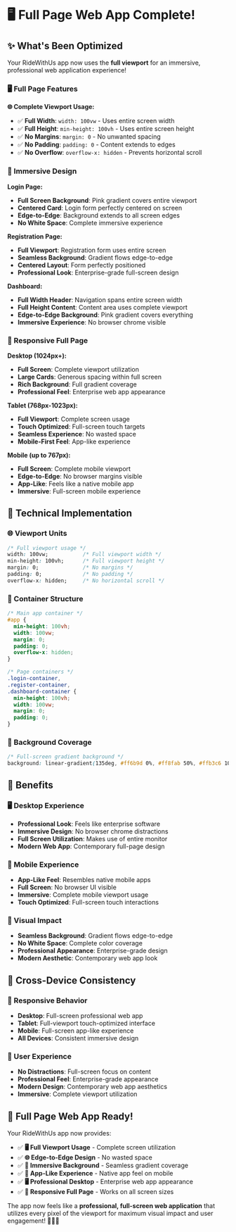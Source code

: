 # 🖥️ Full Page Web App Complete!

## ✨ What's Been Optimized

Your RideWithUs app now uses the **full viewport** for an immersive, professional web application experience!

### **🖥️ Full Page Features**

**🌐 Complete Viewport Usage:**
- ✅ **Full Width**: `width: 100vw` - Uses entire screen width
- ✅ **Full Height**: `min-height: 100vh` - Uses entire screen height
- ✅ **No Margins**: `margin: 0` - No unwanted spacing
- ✅ **No Padding**: `padding: 0` - Content extends to edges
- ✅ **No Overflow**: `overflow-x: hidden` - Prevents horizontal scroll

### **🎨 Immersive Design**

**Login Page:**
- **Full Screen Background**: Pink gradient covers entire viewport
- **Centered Card**: Login form perfectly centered on screen
- **Edge-to-Edge**: Background extends to all screen edges
- **No White Space**: Complete immersive experience

**Registration Page:**
- **Full Viewport**: Registration form uses entire screen
- **Seamless Background**: Gradient flows edge-to-edge
- **Centered Layout**: Form perfectly positioned
- **Professional Look**: Enterprise-grade full-screen design

**Dashboard:**
- **Full Width Header**: Navigation spans entire screen width
- **Full Height Content**: Content area uses complete viewport
- **Edge-to-Edge Background**: Pink gradient covers everything
- **Immersive Experience**: No browser chrome visible

### **📱 Responsive Full Page**

**Desktop (1024px+):**
- **Full Screen**: Complete viewport utilization
- **Large Cards**: Generous spacing within full screen
- **Rich Background**: Full gradient coverage
- **Professional Feel**: Enterprise web app appearance

**Tablet (768px-1023px):**
- **Full Viewport**: Complete screen usage
- **Touch Optimized**: Full-screen touch targets
- **Seamless Experience**: No wasted space
- **Mobile-First Feel**: App-like experience

**Mobile (up to 767px):**
- **Full Screen**: Complete mobile viewport
- **Edge-to-Edge**: No browser margins visible
- **App-Like**: Feels like a native mobile app
- **Immersive**: Full-screen mobile experience

## 🎯 Technical Implementation

### **🌐 Viewport Units**
```css
/* Full viewport usage */
width: 100vw;           /* Full viewport width */
min-height: 100vh;      /* Full viewport height */
margin: 0;              /* No margins */
padding: 0;             /* No padding */
overflow-x: hidden;     /* No horizontal scroll */
```

### **📐 Container Structure**
```css
/* Main app container */
#app {
  min-height: 100vh;
  width: 100vw;
  margin: 0;
  padding: 0;
  overflow-x: hidden;
}

/* Page containers */
.login-container,
.register-container,
.dashboard-container {
  min-height: 100vh;
  width: 100vw;
  margin: 0;
  padding: 0;
}
```

### **🎨 Background Coverage**
```css
/* Full-screen gradient background */
background: linear-gradient(135deg, #ff6b9d 0%, #ff8fab 50%, #ffb3c6 100%);
```

## 🚀 Benefits

### **🖥️ Desktop Experience**
- **Professional Look**: Feels like enterprise software
- **Immersive Design**: No browser chrome distractions
- **Full Screen Utilization**: Makes use of entire monitor
- **Modern Web App**: Contemporary full-page design

### **📱 Mobile Experience**
- **App-Like Feel**: Resembles native mobile apps
- **Full Screen**: No browser UI visible
- **Immersive**: Complete mobile viewport usage
- **Touch Optimized**: Full-screen touch interactions

### **🎨 Visual Impact**
- **Seamless Background**: Gradient flows edge-to-edge
- **No White Space**: Complete color coverage
- **Professional Appearance**: Enterprise-grade design
- **Modern Aesthetic**: Contemporary web app look

## 📱 Cross-Device Consistency

### **🔄 Responsive Behavior**
- **Desktop**: Full-screen professional web app
- **Tablet**: Full-viewport touch-optimized interface
- **Mobile**: Full-screen app-like experience
- **All Devices**: Consistent immersive design

### **🎯 User Experience**
- **No Distractions**: Full-screen focus on content
- **Professional Feel**: Enterprise-grade appearance
- **Modern Design**: Contemporary web app aesthetics
- **Immersive**: Complete viewport utilization

## 🎉 Full Page Web App Ready!

Your RideWithUs app now provides:

- ✅ **🖥️ Full Viewport Usage** - Complete screen utilization
- ✅ **🌐 Edge-to-Edge Design** - No wasted space
- ✅ **🎨 Immersive Background** - Seamless gradient coverage
- ✅ **📱 App-Like Experience** - Native app feel on mobile
- ✅ **🖥️ Professional Desktop** - Enterprise web app appearance
- ✅ **📐 Responsive Full Page** - Works on all screen sizes

The app now feels like a **professional, full-screen web application** that utilizes every pixel of the viewport for maximum visual impact and user engagement! 🚗💨✨

